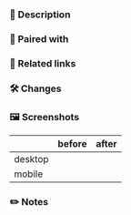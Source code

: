 ### 📝 Description

### 🍐 Paired with

### 🔗 Related links

### 🛠 Changes

### 🖼 Screenshots

|         | before | after |
| ------- | ------ | ----- |
| desktop |        |       |
| mobile  |        |       |

### ✏️ Notes
